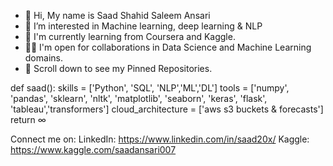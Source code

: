 - 👋 Hi, My name is Saad Shahid Saleem Ansari
- 👀 I’m interested in Machine learning, deep learning & NLP
- 🌱 I'm currently learning from Coursera and Kaggle.
- 🤝🏻 I'm open for collaborations in Data Science and Machine Learning domains.
- 📌 Scroll down to see my Pinned Repositories.

def saad():
  skills = ['Python', 'SQL', 'NLP','ML','DL']
  tools = ['numpy', 'pandas', 'sklearn', 'nltk', 'matplotlib', 'seaborn', 'keras', 'flask', 'tableau','transformers']
  cloud_architecture = ['aws s3 buckets & forecasts']
  return ∞

Connect me on:
LinkedIn: https://www.linkedin.com/in/saad20x/
Kaggle: https://www.kaggle.com/saadansari007




<!---
Saad20x/Saad20x is a ✨ special ✨ repository because its `README.md` (this file) appears on your GitHub profile.
You can click the Preview link to take a look at your changes.
--->
